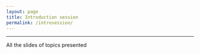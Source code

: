 ```yaml
---
layout: page
title: Introduction session
permalink: /introsession/
---
```


<script async class="speakerdeck-embed" data-id="0767b494cb594f718eacd950ad8db6c0" data-ratio="1.33333333333333" src="//speakerdeck.com/assets/embed.js"></script>

- - -

All the slides of topics presented

